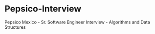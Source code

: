 # Pepsico-Interview
Pepsico Mexico - Sr. Software Engineer Interview - Algorithms and Data Structures
